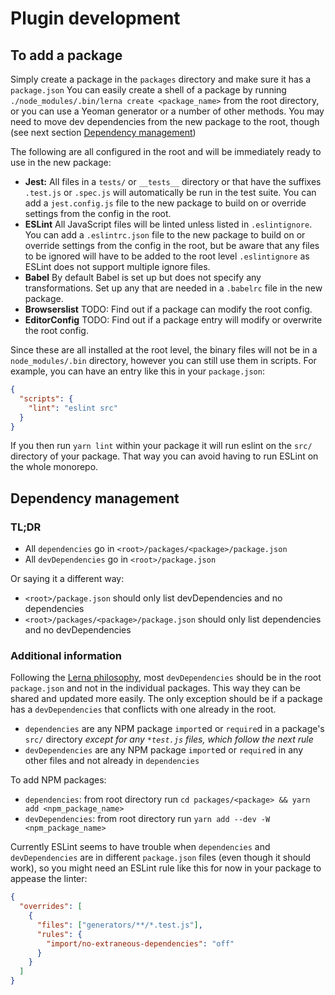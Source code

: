 # Plugin development

## To add a package

Simply create a package in the `packages` directory and make sure it has a
`package.json` You can easily create a shell of a package by running
`./node_modules/.bin/lerna create <package_name>` from the root directory, or
you can use a Yeoman generator or a number of other methods. You may need to
move dev dependencies from the new package to the root, though (see next section
[Dependency management](#dependency-management))

The following are all configured in the root and will be immediately ready to
use in the new package:

- **Jest:** All files in a `tests/` or `__tests__` directory or that have the
  suffixes `.test.js` or `.spec.js` will automatically be run in the test suite.
  You can add a `jest.config.js` file to the new package to build on or override
  settings from the config in the root.
- **ESLint** All JavaScript files will be linted unless listed in
  `.eslintignore`. You can add a `.eslintrc.json` file to the new package to
  build on or override settings from the config in the root, but be aware that
  any files to be ignored will have to be added to the root level
  `.eslintignore` as ESLint does not support multiple ignore files.
- **Babel** By default Babel is set up but does not specify any transformations.
  Set up any that are needed in a `.babelrc` file in the new package.
- **Browserslist** TODO: Find out if a package can modify the root config.
- **EditorConfig** TODO: Find out if a package entry will modify or overwrite
  the root config.

Since these are all installed at the root level, the binary files will not be in
a `node_modules/.bin` directory, however you can still use them in scripts. For
example, you can have an entry like this in your `package.json`:

```json
{
  "scripts": {
    "lint": "eslint src"
  }
}
```

If you then run `yarn lint` within your package it will run eslint on the `src/`
directory of your package. That way you can avoid having to run ESLint on the
whole monorepo.

## Dependency management

### TL;DR

- All `dependencies` go in `<root>/packages/<package>/package.json`
- All `devDependencies` go in `<root>/package.json`

Or saying it a different way:

- `<root>/package.json` should only list devDependencies and no dependencies
- `<root>/packages/<package>/package.json` should only list dependencies and no devDependencies

### Additional information

Following the
[Lerna philosophy](https://github.com/lerna/lerna#common-devdependencies), most
`devDependencies` should be in the root `package.json` and not in the individual
packages. This way they can be shared and updated more easily. The only
exception should be if a package has a `devDependencies` that conflicts with one
already in the root.

- `dependencies` are any NPM package `import`ed or `require`d in a package's `src/` directory _except for any `*test.js` files, which follow the next rule_
- `devDependencies` are any NPM package `import`ed or `require`d in any other files and not already in `dependencies`

To add NPM packages:

- `dependencies`: from root directory run `cd packages/<package> && yarn add <npm_package_name>`
- `devDependencies`: from root directory run `yarn add --dev -W <npm_package_name>`

Currently ESLint seems to have trouble when `dependencies` and `devDependencies`
are in different `package.json` files (even though it should work), so you might
need an ESLint rule like this for now in your package to appease the linter:

```json
{
  "overrides": [
    {
      "files": ["generators/**/*.test.js"],
      "rules": {
        "import/no-extraneous-dependencies": "off"
      }
    }
  ]
}
```
